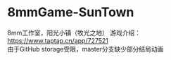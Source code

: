 # 8mmGame-SunTown
8mm工作室，阳光小镇（牧光之地）
游戏介绍：https://www.taptap.cn/app/727521  
由于GitHub storage受限，master分支缺少部分结局动画
